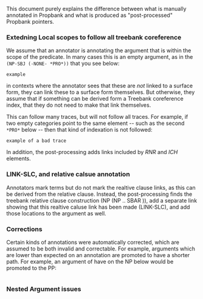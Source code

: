 This document purely explains the difference between what is manually annotated in Propbank and what is produced as "post-processed" Propbank pointers.


### Extedning Local scopes to follow all treebank coreference

We assume that an annotator is annotating the argument that is within the scope of the predicate.  In many cases this is an empty argument, as in the ```(NP-SBJ (-NONE- *PRO*))``` that you
see below:

```
example
```

in contexts where the annotator sees that these are *not* linked to a surface form, they can link these to a surface form themselves.  But otherwise, they assume that if something can be 
derived form a Treebank coreference index, that they do not need to make that link themselves.

This can follow many traces, but will not follow all traces.  For example, if two empty categories point to the same element -- such as the second ```*PRO*``` below -- then that kind of indexation
is not followed:


```
example of a bad trace
```

In addition, the post-processing adds links included by *RNR* and *ICH* elements.   

### LINK-SLC, and relative calsue annotation

Annotators mark terms but do not mark the realtive clause links, as this can be derived from the relative clause.  Instead, the post-processing finds the treebank relative clause construction 
(NP (NP .. SBAR )), add a separate link showing that this realtive caluse link has been made (LINK-SLC), and add those locations to the argument as well. 


### Corrections

Certain kinds of annotations were automatically corrected, which are assumed to be both invalid and correctable.  For example, arguments which are lower than expected on an annotation are promoted to 
have a shorter path.  For example, an argument of have on the NP below would be promoted to the PP:

```
```

### Nested Argument issues 

